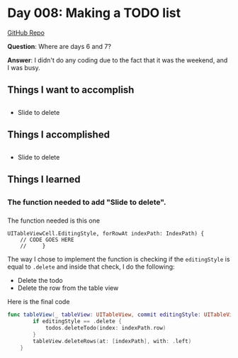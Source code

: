 # Day 008: Making a TODO list

[GitHub Repo](https://github.com/maeganjwilson/todo_list)

**Question**: Where are days 6 and 7?

**Answer**: I didn't do any coding due to the fact that it was the
weekend, and I was busy.

## Things I want to accomplish
## 
- Slide to delete

## Things I accomplished
## 
- Slide to delete

## Things I learned
## 
### The function needed to add "Slide to delete".
### 
The function needed is this one

```swfit func tableView(_ tableView: UITableView, commit editingStyle:
UITableViewCell.EditingStyle, forRowAt indexPath: IndexPath) {
	// CODE GOES HERE
	//     }
```

The way I chose to implement the function is checking if the
`editingStyle` is equal to `.delete` and inside that check, I do the following:

- Delete the todo
- Delete the row from the table view

Here is the final code
```swift
func tableView(_ tableView: UITableView, commit editingStyle: UITableViewCell.EditingStyle, forRowAt indexPath: IndexPath) {
        if editingStyle == .delete {
            todos.deleteTodo(index: indexPath.row)
        }
        tableView.deleteRows(at: [indexPath], with: .left)
    }
```